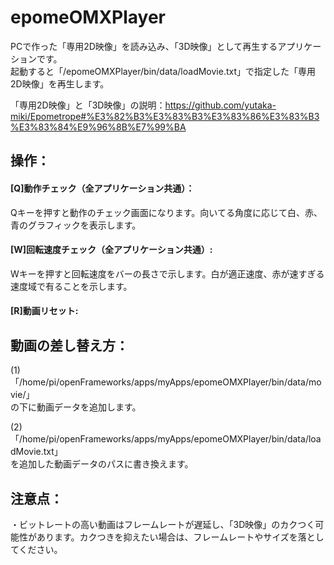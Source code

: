 # epomeOMXPlayer
PCで作った「専用2D映像」を読み込み、「3D映像」として再生するアプリケーションです。  
起動すると「/epomeOMXPlayer/bin/data/loadMovie.txt」で指定した「専用2D映像」を再生します。  
  
「専用2D映像」と「3D映像」の説明：https://github.com/yutaka-miki/Epometrope#%E3%82%B3%E3%83%B3%E3%83%86%E3%83%B3%E3%83%84%E9%96%8B%E7%99%BA  

## 操作：
#### [Q]動作チェック（全アプリケーション共通）：
Qキーを押すと動作のチェック画面になります。向いてる角度に応じて白、赤、青のグラフィックを表示します。

#### [W]回転速度チェック（全アプリケーション共通）:
Wキーを押すと回転速度をバーの長さで示します。白が適正速度、赤が速すぎる速度域で有ることを示します。

#### [R]動画リセット:	
	
## 動画の差し替え方：
(1)「/home/pi/openFrameworks/apps/myApps/epomeOMXPlayer/bin/data/movie/」  
の下に動画データを追加します。  
  
(2)「/home/pi/openFrameworks/apps/myApps/epomeOMXPlayer/bin/data/loadMovie.txt」  
を追加した動画データのパスに書き換えます。
	
## 注意点：
・ビットレートの高い動画はフレームレートが遅延し、「3D映像」のカクつく可能性があります。カクつきを抑えたい場合は、フレームレートやサイズを落としてください。
